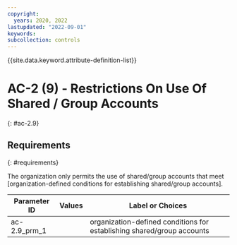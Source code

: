```yaml
---
copyright:
  years: 2020, 2022
lastupdated: "2022-09-01"
keywords: 
subcollection: controls
---
```



{{site.data.keyword.attribute-definition-list}}


# AC-2 (9) - Restrictions On Use Of Shared / Group Accounts
{: #ac-2.9}

## Requirements
{: #requirements}

The organization only permits the use of shared/group accounts that meet [organization-defined conditions for establishing shared/group accounts].

| Parameter ID | Values | Label or Choices |
|---|---|---|
| ac-2.9_prm_1 |  | organization-defined conditions for establishing shared/group accounts |